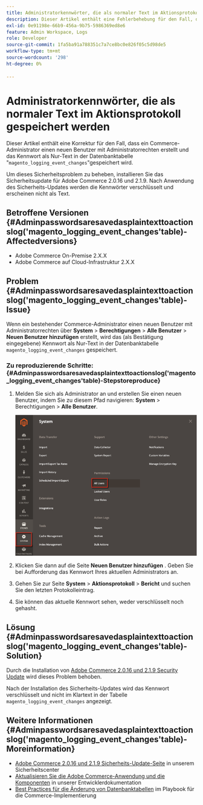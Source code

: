 ```yaml
---
title: Administratorkennwörter, die als normaler Text im Aktionsprotokoll gespeichert werden
description: Dieser Artikel enthält eine Fehlerbehebung für den Fall, dass ein Commerce-Administrator einen neuen Benutzer mit Administratorrechten erstellt und das Kennwort als Klartext in der Datenbanktabelle "magento_logging_event_changes"gespeichert wird.
exl-id: 0e91198e-66b9-456a-9b75-5986369ed8e6
feature: Admin Workspace, Logs
role: Developer
source-git-commit: 1fa5ba91a788351c7a7ce8bc0e826f05c5d98de5
workflow-type: tm+mt
source-wordcount: '298'
ht-degree: 0%

---
```


# Administratorkennwörter, die als normaler Text im Aktionsprotokoll gespeichert werden

Dieser Artikel enthält eine Korrektur für den Fall, dass ein Commerce-Administrator einen neuen Benutzer mit Administratorrechten erstellt und das Kennwort als Nur-Text in der Datenbanktabelle &quot;`magento_logging_event_changes`&quot;gespeichert wird.

Um dieses Sicherheitsproblem zu beheben, installieren Sie das Sicherheitsupdate für Adobe Commerce 2.0.16 und 2.1.9. Nach Anwendung des Sicherheits-Updates werden die Kennwörter verschlüsselt und erscheinen nicht als Text.

## Betroffene Versionen {#Adminpasswordsaresavedasplaintexttoactionslog('magento_logging_event_changes'table)-Affectedversions}

* Adobe Commerce On-Premise 2.X.X
* Adobe Commerce auf Cloud-Infrastruktur 2.X.X

## Problem {#Adminpasswordsaresavedasplaintexttoactionslog('magento_logging_event_changes'table)-Issue}

Wenn ein bestehender Commerce-Administrator einen neuen Benutzer mit Administratorrechten über **System** > **Berechtigungen** > **Alle Benutzer** > **Neuen Benutzer hinzufügen** erstellt, wird das (als Bestätigung eingegebene) Kennwort als Nur-Text in der Datenbanktabelle `magento_logging_event_changes` gespeichert.

### Zu reproduzierende Schritte: {#Adminpasswordsaresavedasplaintexttoactionslog('magento_logging_event_changes'table)-Stepstoreproduce}

1. Melden Sie sich als Administrator an und erstellen Sie einen neuen Benutzer, indem Sie zu diesem Pfad navigieren: **System** > Berechtigungen > **Alle Benutzer**.

   ![add_user_magento_2.4.1.png](assets/add_user_magento_2.4.1.png)

1. Klicken Sie dann auf die Seite **Neuen Benutzer hinzufügen** . Geben Sie bei Aufforderung das Kennwort Ihres aktuellen Administrators an.
1. Gehen Sie zur Seite **System** > **Aktionsprotokoll** > **Bericht** und suchen Sie den letzten Protokolleintrag.
1. Sie können das aktuelle Kennwort sehen, weder verschlüsselt noch gehasht.

## Lösung {#Adminpasswordsaresavedasplaintexttoactionslog('magento_logging_event_changes'table)-Solution}

Durch die Installation von [Adobe Commerce 2.0.16 und 2.1.9 Security Update](https://magento.com/security/patches/magento-2016-and-219-security-update) wird dieses Problem behoben.

Nach der Installation des Sicherheits-Updates wird das Kennwort verschlüsselt und nicht im Klartext in der Tabelle `magento_logging_event_changes` angezeigt.

## Weitere Informationen {#Adminpasswordsaresavedasplaintexttoactionslog('magento_logging_event_changes'table)-Moreinformation}

* [Adobe Commerce 2.0.16 und 2.1.9 Sicherheits-Update-Seite](https://magento.com/security/patches/magento-2016-and-219-security-update) in unserem Sicherheitscenter
* [Aktualisieren Sie die Adobe Commerce-Anwendung und die Komponenten](https://experienceleague.adobe.com/docs/commerce-operations/upgrade-guide/overview.html) in unserer Entwicklerdokumentation
* [Best Practices für die Änderung von Datenbanktabellen](https://experienceleague.adobe.com/en/docs/commerce-operations/implementation-playbook/best-practices/development/modifying-core-and-third-party-tables#why-adobe-recommends-avoiding-modifications) im Playbook für die Commerce-Implementierung
